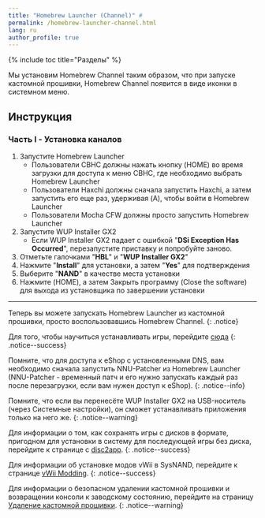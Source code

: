 ```yaml
---
title: "Homebrew Launcher (Channel)" #
permalink: /homebrew-launcher-channel.html
lang: ru
author_profile: true
---
```


{% include toc title="Разделы" %}

Мы установим Homebrew Channel таким образом, что при запуске кастомной прошивки, Homebrew Channel появится в виде иконки в системном меню.

## Инструкция

### Часть I - Установка каналов

1. Запустите Homebrew Launcher
	+ Пользователи CBHC должны нажать кнопку (HOME) во время загрузки для доступа к меню CBHC, где необходимо выбрать Homebrew Launcher
	+ Пользователи Haxchi должны сначала запустить Haxchi, а затем запустить его еще раз, удерживая (A), чтобы войти в Homebrew Launcher
	+ Пользователи Mocha CFW должны просто запустить Homebrew Launcher
1. Запустите WUP Installer GX2
	+ Если WUP Installer GX2 падает с ошибкой "**DSi Exception Has Occurred**", перезапустите приставку и попробуйте заново.
1. Отметьте галочками "**HBL**" и "**WUP Installer GX2**"
1. Нажмите "**Install**" для установки, а затем "**Yes**" для подтверждения
1. Выберите "**NAND**" в качестве места установки
1. Нажмите (HOME), а затем Закрыть программу (Close the software) для выхода из установщика по завершении установки

___

Теперь вы можете запускать Homebrew Launcher из кастомной прошивки, просто воспользовавшись Homebrew Channel.
{: .notice}

Для того, чтобы научиться устанавливать игры, перейдите [сюда](games)
{: .notice--success}

Помните, что для доступа к eShop с установленными DNS, вам необходимо сначала запустить NNU-Patcher из Homebrew Launcher (NNU-Patcher - временный патч и его нужно запускать каждый раз после перезагрузки, если вам нужен доступ к eShop).
{: .notice--info}

Помните, что если вы перенесёте WUP Installer GX2 на USB-носитель (через Системные настройки), он сможет устанавливать приложения только на него же.
{: .notice--warning}

Для информации о том, как сохранять игры с дисков в формате, пригодном для установки в систему для последующей игры без диска, перейдите к странице с [disc2app](disc2app).
{: .notice--success}

Для информации об установке модов vWii в SysNAND, перейдите к странице [vWii Modding](vwii-modding).
{: .notice--success}

Для информации о безопасном удалении кастомной прошивки и возвращении консоли к заводскому состоянию, перейдите на страницу [Удаление кастомной прошивки](uninstall-cfw).
{: .notice--warning}
